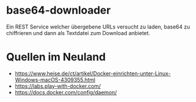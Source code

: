 # base64-downloader
Ein REST Service welcher übergebene URLs versucht zu laden, base64 zu chiffrieren und dann als Textdatei zum Download anbietet. 


# Quellen im Neuland

* https://www.heise.de/ct/artikel/Docker-einrichten-unter-Linux-Windows-macOS-4309355.html
* https://labs.play-with-docker.com/
* https://docs.docker.com/config/daemon/
